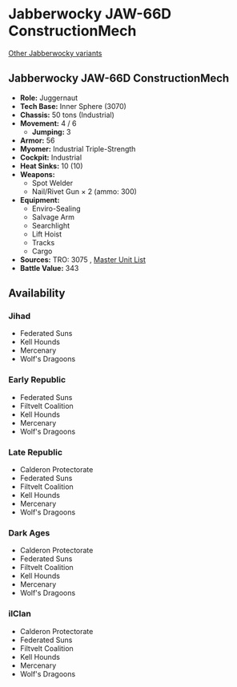# Jabberwocky JAW-66D ConstructionMech 

[Other Jabberwocky variants](../jabberwocky.md) 

## Jabberwocky JAW-66D ConstructionMech 

- **Role:** Juggernaut 
- **Tech Base:** Inner Sphere (3070) 
- **Chassis:** 50 tons (Industrial) 
- **Movement:** 4 / 6 
  - **Jumping:** 3 
- **Armor:** 56 
- **Myomer:** Industrial Triple-Strength 
- **Cockpit:** Industrial 
- **Heat Sinks:** 10 (10) 
- **Weapons:** 
  - Spot Welder 
  - Nail/Rivet Gun × 2 (ammo: 300) 
- **Equipment:** 
  - Enviro-Sealing 
  - Salvage Arm 
  - Searchlight 
  - Lift Hoist 
  - Tracks 
  - Cargo 
- **Sources:** TRO: 3075 , [Master Unit List](http://masterunitlist.info/Unit/Details/1652) 
- **Battle Value:** 343 

## Availability 

### Jihad 

- Federated Suns 
- Kell Hounds 
- Mercenary 
- Wolf's Dragoons 

### Early Republic 

- Federated Suns 
- Filtvelt Coalition 
- Kell Hounds 
- Mercenary 
- Wolf's Dragoons 

### Late Republic 

- Calderon Protectorate 
- Federated Suns 
- Filtvelt Coalition 
- Kell Hounds 
- Mercenary 
- Wolf's Dragoons 

### Dark Ages 

- Calderon Protectorate 
- Federated Suns 
- Filtvelt Coalition 
- Kell Hounds 
- Mercenary 
- Wolf's Dragoons 

### ilClan 

- Calderon Protectorate 
- Federated Suns 
- Filtvelt Coalition 
- Kell Hounds 
- Mercenary 
- Wolf's Dragoons 

